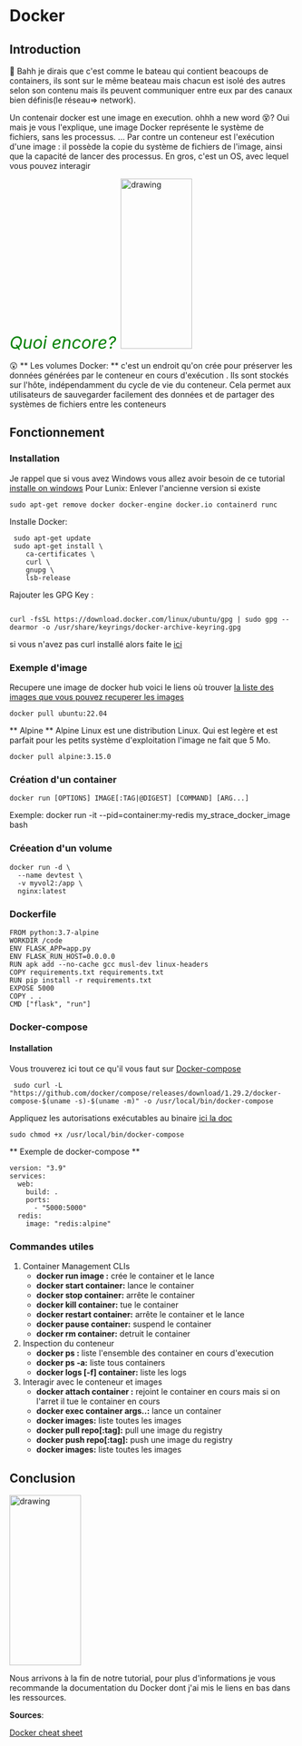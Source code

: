 # Docker
<script src="https://unpkg.com/@lottiefiles/lottie-player@latest/dist/lottie-player.js"></script>
<lottie-player src="https://assets2.lottiefiles.com/private_files/lf30_35uv2spq.json"  background="transparent"  speed="1"  style="width: 500px; height: 500px;"  loop  autoplay></lottie-player>
## Introduction 
🤔
Bahh je dirais que c'est comme le bateau qui contient beacoups de containers, ils sont sur le même beateau mais chacun est isolé des autres selon son contenu mais ils peuvent communiquer entre eux par des canaux bien définis(le réseau=> network). 

Un contenair docker est une image en execution. ohhh a new word 😵? Oui mais je vous l'explique, une image Docker représente le système de fichiers, sans les processus. ... Par contre un conteneur est l'exécution d'une image : il possède la copie du système de fichiers de l'image, ainsi que la capacité de lancer des processus. En gros, c'est un OS, avec lequel vous pouvez interagir

<i style="color:green; font-size:30px">Quoi encore? </i>
<img src="../../img/thinking-girls.gif" alt="drawing" style="width:50%; height:300px"/>

😲 ** Les volumes Docker: ** c'est un endroit qu'on crée pour préserver les données générées par le conteneur en cours d'exécution . Ils  sont stockés sur l'hôte, indépendamment du cycle de vie du conteneur. Cela permet aux utilisateurs de sauvegarder facilement des données et de partager des systèmes de fichiers entre les conteneurs

## Fonctionnement
### Installation
Je rappel que si vous avez Windows vous allez avoir besoin de ce tutorial <a href="https://docs.docker.com/desktop/windows/install/"> installe on windows</a> 
Pour Lunix:
Enlever l'ancienne version si existe
```
sudo apt-get remove docker docker-engine docker.io containerd runc 

```
Installe Docker:
```
 sudo apt-get update
 sudo apt-get install \
    ca-certificates \
    curl \
    gnupg \
    lsb-release

```
Rajouter les GPG Key : 
```

curl -fsSL https://download.docker.com/linux/ubuntu/gpg | sudo gpg --dearmor -o /usr/share/keyrings/docker-archive-keyring.gpg

```
si vous n'avez pas curl installé alors faite le
<a href="https://docs.docker.com/get-started/">ici</a>  

### Exemple d'image
Recupere une image de docker hub voici le liens où trouver <a href="https://www.docker.com/products/docker-hub"> la liste des images que vous pouvez recuperer les images</a>  
```
docker pull ubuntu:22.04
```
** Alpine **
Alpine Linux est une distribution Linux. Qui est legère et est parfait pour les petits système d'exploitation l'image ne fait que 5 Mo.
```
docker pull alpine:3.15.0
```

### Création d'un container
```
docker run [OPTIONS] IMAGE[:TAG|@DIGEST] [COMMAND] [ARG...]
```
Exemple: 
docker run -it --pid=container:my-redis my_strace_docker_image bash

### Créeation d'un volume
```
docker run -d \
  --name devtest \
  -v myvol2:/app \
  nginx:latest
```
### Dockerfile
```
FROM python:3.7-alpine
WORKDIR /code
ENV FLASK_APP=app.py
ENV FLASK_RUN_HOST=0.0.0.0
RUN apk add --no-cache gcc musl-dev linux-headers
COPY requirements.txt requirements.txt
RUN pip install -r requirements.txt
EXPOSE 5000
COPY . .
CMD ["flask", "run"]
```
### Docker-compose
#### Installation
Vous trouverez ici tout ce qu'il vous faut sur <a href="https://docs.docker.com/compose/gettingstarted/">  Docker-compose </a>
```
 sudo curl -L "https://github.com/docker/compose/releases/download/1.29.2/docker-compose-$(uname -s)-$(uname -m)" -o /usr/local/bin/docker-compose
```

Appliquez les autorisations exécutables au binaire <a href="https://docs.docker.com/compose/install/"> ici la doc </a>

```
sudo chmod +x /usr/local/bin/docker-compose
```
** Exemple de docker-compose **
```
version: "3.9"
services:
  web:
    build: .
    ports:
      - "5000:5000"
  redis:
    image: "redis:alpine"
```
### Commandes utiles

<ol>
    <li>Container Management CLIs 
        <ul>
            <li><strong> docker run image :</strong> crée le container et le lance</li>
            <li><strong> docker start container:</strong> lance le container</li>
            <li><strong> docker stop container:</strong> arrête le container</li>
            <li><strong> docker kill container:</strong> tue le container</li>
            <li><strong> docker restart container:</strong> arrête le container et le lance</li>
            <li><strong> docker pause container:</strong> suspend le container</li>
            <li><strong> docker rm container:</strong> detruit le container</li>
        </ul>
    </li>
    <li>Inspection du conteneur
        <ul>
            <li><strong> docker ps :</strong> liste l'ensemble des container en cours d'execution</li>
            <li><strong> docker ps -a:</strong> liste tous containers</li>
            <li><strong> docker logs [-f] container:</strong> liste les logs </li>
        </ul>
    </li>
    <li>Interagir avec le conteneur et images
        <ul>
            <li><strong> docker attach container :</strong> rejoint le container en cours mais si on l'arret il tue le container en cours</li>
            <li><strong> docker exec container args..:</strong> lance un container</li>
            <li><strong> docker images:</strong> liste toutes les images </li>
            <li><strong> docker pull repo[:tag]:</strong> pull une image du registry</li>
            <li><strong> docker push repo[:tag]:</strong> push une image du registry</li>
            <li><strong> docker images:</strong> liste toutes les images </li>
        </ul>
    </li>
</ol>

## Conclusion

<img src="../../img/done.gif" alt="drawing" style="width:50%; height:300px"/>


Nous arrivons à la fin de notre tutorial, pour plus d'informations je vous recommande la documentation du Docker dont j'ai mis le liens en bas dans les ressources. 

**Sources**:

<a href="https://dockerlabs.collabnix.com/docker/cheatsheet/">Docker cheat sheet</a>

